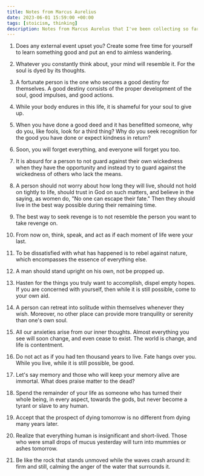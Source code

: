 ```yaml
---
title: Notes from Marcus Aurelius
date: 2023-06-01 15:59:00 +00:00
tags: [stoicism, thinking]
description: Notes from Marcus Aurelus that I've been collecting so far.
---
```


1. Does any external event upset you? Create some free time for yourself to learn something good and put an end to aimless wandering.

2. Whatever you constantly think about, your mind will resemble it. For the soul is dyed by its thoughts.

3. A fortunate person is the one who secures a good destiny for themselves. A good destiny consists of the proper development of the soul, good impulses, and good actions.

4. While your body endures in this life, it is shameful for your soul to give up.

5. When you have done a good deed and it has benefitted someone, why do you, like fools, look for a third thing? Why do you seek recognition for the good you have done or expect kindness in return?

6. Soon, you will forget everything, and everyone will forget you too.

7. It is absurd for a person to not guard against their own wickedness when they have the opportunity and instead try to guard against the wickedness of others who lack the means.

8. A person should not worry about how long they will live, should not hold on tightly to life, should trust in God on such matters, and believe in the saying, as women do, "No one can escape their fate." Then they should live in the best way possible during their remaining time.

9. The best way to seek revenge is to not resemble the person you want to take revenge on.

10. From now on, think, speak, and act as if each moment of life were your last.

11. To be dissatisfied with what has happened is to rebel against nature, which encompasses the essence of everything else.

12. A man should stand upright on his own, not be propped up.

13. Hasten for the things you truly want to accomplish, dispel empty hopes. If you are concerned with yourself, then while it is still possible, come to your own aid.

14. A person can retreat into solitude within themselves whenever they wish. Moreover, no other place can provide more tranquility or serenity than one's own soul.

15. All our anxieties arise from our inner thoughts. Almost everything you see will soon change, and even cease to exist. The world is change, and life is contentment.

16. Do not act as if you had ten thousand years to live. Fate hangs over you. While you live, while it is still possible, be good.

17. Let's say memory and those who will keep your memory alive are immortal. What does praise matter to the dead?

18. Spend the remainder of your life as someone who has turned their whole being, in every aspect, towards the gods, but never become a tyrant or slave to any human.

19. Accept that the prospect of dying tomorrow is no different from dying many years later.

20. Realize that everything human is insignificant and short-lived. Those who were small drops of mucus yesterday will turn into mummies or ashes tomorrow.

21. Be like the rock that stands unmoved while the waves crash around it: firm and still, calming the anger of the water that surrounds it.